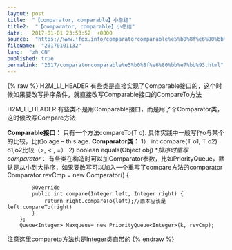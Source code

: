 ```yaml
---
layout: post
title:  "【comparator, comparable】小总结"
title2:  "【comparator, comparable】小总结"
date:   2017-01-01 23:53:52  +0800
source:  "https://www.jfox.info/comparatorcomparable%e5%b0%8f%e6%80%bb%e7%bb%93.html"
fileName:  "20170101132"
lang:  "zh_CN"
published: true
permalink: "2017/comparatorcomparable%e5%b0%8f%e6%80%bb%e7%bb%93.html"
---
```

{% raw %}
H2M_LI_HEADER 
有些类是直接实现了Comparable接口的，这个时候如果要改写排序条件，就直接改写Comparable接口的CompareTo方法

H2M_LI_HEADER 
有些类不是用Comparable接口，而是用了个Comparator类，这时候改写Compare方法

**Comparable接口：**
只有一个方法compareTo(T o). 具体实践中一般写作o与某个的比较，比如o.age – this.age.
**Comparator类：**
1） int compare(T o1, T o2) o1,o2比较（>, < , =）
2) boolean equals(Object obj)
**排序时重写comparator*：
有些类在构造时可以加Comparator参数，比如PriorityQueue，默认是从小到大排序，如果要改写可以加入一个重写了compare方法的comparator
Comparator<Integer> revCmp = new Comparator<Integer>() {

            @Override
            public int compare(Integer left, Integer right) {
                return right.compareTo(left);//原本应该是left.compareTo(right)
            }
        };
        Queue<Integer> Maxqueue= new PriorityQueue<Integer>(k, revCmp);

注意这里compareto方法也是Integer类自带的
{% endraw %}
